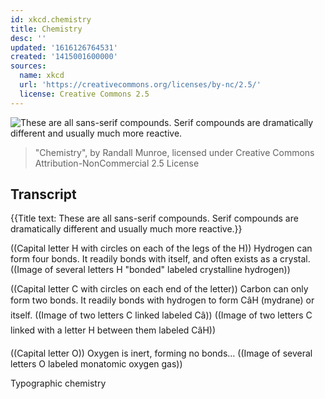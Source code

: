 ```yaml
---
id: xkcd.chemistry
title: Chemistry
desc: ''
updated: '1616126764531'
created: '1415001600000'
sources:
  name: xkcd
  url: 'https://creativecommons.org/licenses/by-nc/2.5/'
  license: Creative Commons 2.5
---
```

![These are all sans-serif compounds. Serif compounds are dramatically different and usually much more reactive.](https://imgs.xkcd.com/comics/chemistry.png)
> "Chemistry", by Randall Munroe, licensed under Creative Commons Attribution-NonCommercial 2.5 License

## Transcript
{{Title text: These are all sans-serif compounds. Serif compounds are dramatically different and usually much more reactive.}}

((Capital letter H with circles on each of the legs of the H))
Hydrogen can form four bonds.  It readily bonds with itself, and often exists as a crystal.
((Image of several letters H "bonded" labeled crystalline hydrogen))

((Capital letter C with circles on each end of the letter))
Carbon can only form two bonds.  It readily bonds with hydrogen to form CâH (mydrane) or itself.
((Image of two letters C linked labeled Câ))
((Image of two letters C linked with a letter H between them labeled CâH))

((Capital letter O))
Oxygen is inert, forming no bonds...
((Image of several letters O labeled monatomic oxygen gas))

Typographic chemistry
